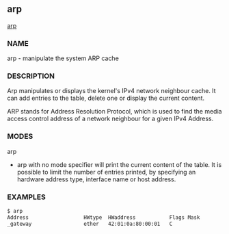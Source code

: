 ## arp

[arp](https://man7.org/linux/man-pages/man8/arp.8.html)

### NAME

arp - manipulate the system ARP cache



### DESCRIPTION

Arp manipulates or displays the kernel's IPv4 network neighbour
cache. It can add entries to the table, delete one or display the
current content.

ARP stands for Address Resolution Protocol, which is used to find
the media access control address of a network neighbour for a
given IPv4 Address.


### MODES

arp
 -  arp with no mode specifier will print the current content of the
    table. It is possible to limit the number of entries printed, by
    specifying an hardware address type, interface name or host
    address.
    
    
 ### EXAMPLES   
    
```bash
$ arp
Address                  HWtype  HWaddress           Flags Mask            Iface
_gateway                 ether   42:01:0a:80:00:01   C                     ens4
```